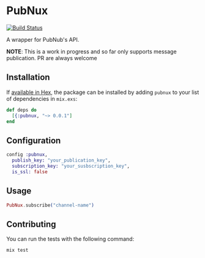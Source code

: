 # PubNux
[![Build Status](https://travis-ci.org/MrCoffey/pubnux.svg?branch=master)](https://travis-ci.org/MrCoffey/pubnux)

A wrapper for PubNub's API.

**NOTE**: This is a work in progress and so far only supports message publication. PR are always welcome

## Installation

If [available in Hex](https://hex.pm/docs/publish), the package can be installed
by adding `pubnux` to your list of dependencies in `mix.exs`:

```elixir
def deps do
  [{:pubnux, "~> 0.0.1"]
end
```

## Configuration

```elixir
config :pubnux,
  publish_key: "your_publication_key",
  subscription_key: "your_susbscription_key",
  is_ssl: false
```

## Usage

```elixir
PubNux.subscribe("channel-name")
```

## Contributing

You can run the tests with the following command:

```elixir
mix test
```
